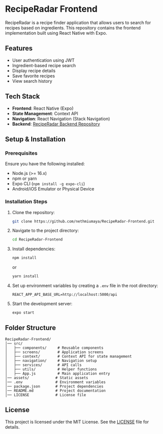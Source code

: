 # RecipeRadar Frontend

RecipeRadar is a recipe finder application that allows users to search for recipes based on ingredients. This repository contains the frontend implementation built using React Native with Expo.

## Features
- User authentication using JWT
- Ingredient-based recipe search
- Display recipe details
- Save favorite recipes
- View search history

## Tech Stack
- **Frontend**: React Native (Expo)
- **State Management**: Context API
- **Navigation**: React Navigation (Stack Navigation)
- **Backend**: [RecipeRadar Backend Repository](https://github.com/nethmiumaya/RecipeRadar-Backend.git)

## Setup & Installation

### Prerequisites
Ensure you have the following installed:
- Node.js (>= 16.x)
- npm or yarn
- Expo CLI (`npm install -g expo-cli`)
- Android/iOS Emulator or Physical Device

### Installation Steps
1. Clone the repository:
   ```sh
   git clone https://github.com/nethmiumaya/RecipeRadar-Frontend.git
   ```
2. Navigate to the project directory:
   ```sh
   cd RecipeRadar-Frontend
   ```
3. Install dependencies:
   ```sh
   npm install
   ```
   or
   ```sh
   yarn install
   ```
4. Set up environment variables by creating a `.env` file in the root directory:
   ```
   REACT_APP_API_BASE_URL=http://localhost:5000/api
   ```
5. Start the development server:
   ```sh
   expo start
   ```

## Folder Structure
```
RecipeRadar-Frontend/
│── src/
│   ├── components/     # Reusable components
│   ├── screens/        # Application screens
│   ├── context/        # Context API for state management
│   ├── navigation/     # Navigation setup
│   ├── services/       # API calls
│   ├── utils/          # Helper functions
│   ├── App.js          # Main application entry
│── assets/            # Static assets
│── .env               # Environment variables
│── package.json       # Project dependencies
│── README.md          # Project documentation
│── LICENSE            # License file
```

## License
This project is licensed under the MIT License. See the [LICENSE](LICENSE) file for details.
